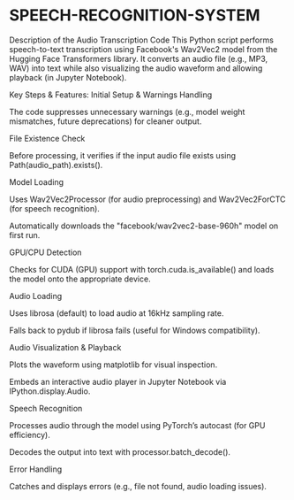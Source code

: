 # SPEECH-RECOGNITION-SYSTEM

Description of the Audio Transcription Code
This Python script performs speech-to-text transcription using Facebook's Wav2Vec2 model from the Hugging Face Transformers library. It converts an audio file (e.g., MP3, WAV) into text while also visualizing the audio waveform and allowing playback (in Jupyter Notebook).

Key Steps & Features:
Initial Setup & Warnings Handling

The code suppresses unnecessary warnings (e.g., model weight mismatches, future deprecations) for cleaner output.

File Existence Check

Before processing, it verifies if the input audio file exists using Path(audio_path).exists().

Model Loading

Uses Wav2Vec2Processor (for audio preprocessing) and Wav2Vec2ForCTC (for speech recognition).

Automatically downloads the "facebook/wav2vec2-base-960h" model on first run.

GPU/CPU Detection

Checks for CUDA (GPU) support with torch.cuda.is_available() and loads the model onto the appropriate device.

Audio Loading

Uses librosa (default) to load audio at 16kHz sampling rate.

Falls back to pydub if librosa fails (useful for Windows compatibility).

Audio Visualization & Playback

Plots the waveform using matplotlib for visual inspection.

Embeds an interactive audio player in Jupyter Notebook via IPython.display.Audio.

Speech Recognition

Processes audio through the model using PyTorch’s autocast (for GPU efficiency).

Decodes the output into text with processor.batch_decode().

Error Handling

Catches and displays errors (e.g., file not found, audio loading issues).

